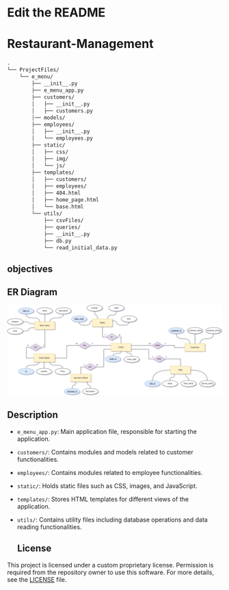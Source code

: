 # Edit the README 

# Restaurant-Management

```
.
└── ProjectFiles/
    └── e_menu/
        ├── __init__.py
        ├── e_menu_app.py
        ├── customers/
        │   ├── __init__.py
        │   ├── customers.py
        │── models/
        ├── employees/
        │   ├── __init__.py
        │   └── employees.py
        ├── static/
        │   ├── css/
        │   ├── img/
        │   └── js/
        ├── templates/
        │   ├── customers/
        │   ├── employees/
        │   ├── 404.html
        │   ├── home_page.html
        │   └── base.html
        └── utils/
            ├── csvFiles/
            ├── queries/
            ├── __init__.py
            ├── db.py
            └── read_initial_data.py

```


## objectives 

## ER Diagram
![ER Diagram](ER_diagram.png)
## Description

- `e_menu_app.py`: Main application file, responsible for starting the application.
- `customers/`: Contains modules and models related to customer functionalities.
- `employees/`: Contains modules related to employee functionalities.
- `static/`: Holds static files such as CSS, images, and JavaScript.
- `templates/`: Stores HTML templates for different views of the application.
- `utils/`: Contains utility files including database operations and data reading functionalities.

  ## License

This project is licensed under a custom proprietary license. Permission is required from the repository owner to use this software. For more details, see the [LICENSE](./LICENSE.txt) file.


